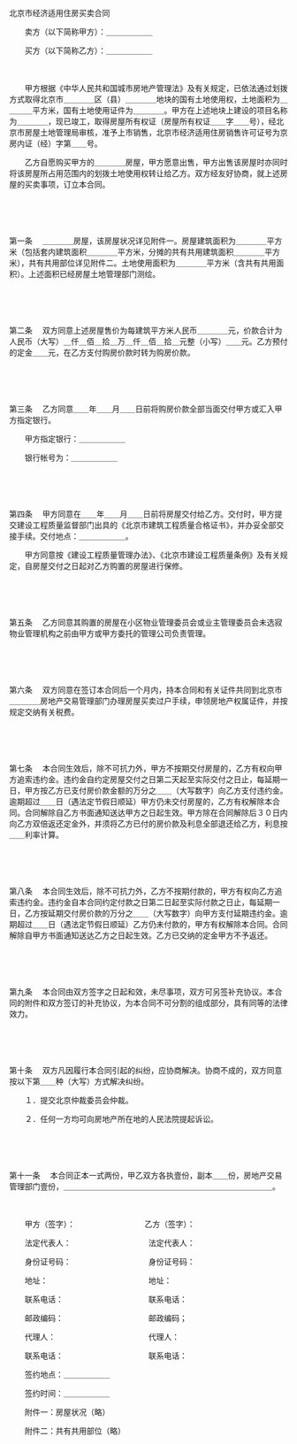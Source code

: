 



北京市经济适用住房买卖合同



 

　　卖方（以下简称甲方）：＿＿＿＿＿＿

　　买方（以下简称乙方）：＿＿＿＿＿＿　　

　　

　　甲方根据《中华人民共和国城市房地产管理法》及有关规定，已依法通过划拨方式取得北京市＿＿＿＿区（县）＿＿＿＿地块的国有土地使用权，土地面积为＿＿＿＿平方米，国有土地使用证件为＿＿＿＿。甲方在上述地块上建设的项目名称为＿＿＿＿，现已竣工，取得房屋所有权证（房屋所有权证＿＿字＿＿号），经北京市房屋土地管理局审核，准予上市销售，北京市经济适用住房销售许可证号为京房内证（经）字第＿＿号。

　　乙方自愿购买甲方的＿＿＿＿房屋，甲方愿意出售，甲方出售该房屋时亦同时将该房屋所占用范围内的划拨土地使用权转让给乙方。双方经友好协商，就上述房屋的买卖事项，订立本合同。

　　

　　

第一条
　＿＿＿＿房屋，该房屋状况详见附件一。房屋建筑面积为＿＿＿＿平方米（包括套内建筑面积＿＿＿＿平方米，分摊的共有共用建筑面积＿＿＿＿平方米），共有共用部位详见附件二。土地使用面积为＿＿＿＿平方米（含共有共用面积）。上述面积已经房屋土地管理部门测绘。

　　

　　

第二条
　双方同意上述房屋售价为每建筑平方米人民币＿＿＿＿元，价款合计为人民币（大写）＿仟＿佰＿拾＿万＿仟＿佰＿拾＿元整（小写）＿＿元。乙方预付的定金＿＿元，在乙方支付购房价款时转为购房价款。

　　

　　

第三条
　乙方同意＿＿年＿＿月＿＿日前将购房价款全部当面交付甲方或汇入甲方指定银行。

　　甲方指定银行：＿＿＿＿＿＿

　　银行帐号为：＿＿＿＿＿＿

　　

　　

第四条
　甲方同意在＿＿年＿＿月＿＿日前将房屋交付给乙方。交付时，甲方提交建设工程质量监督部门出具的《北京市建筑工程质量合格证书》，并办妥全部交接手续。交付地点：＿＿＿＿＿＿。

　　甲方同意按《建设工程质量管理办法》、《北京市建设工程质量条例》及有关规定，自房屋交付之日起对乙方购置的房屋进行保修。

　　

　　

第五条
　乙方同意其购置的房屋在小区物业管理委员会或业主管理委员会未选寂物业管理机构之前由甲方或甲方委托的管理公司负责管理。

　　

　　

第六条
　双方同意在签订本合同后一个月内，持本合同和有关证件共同到北京市＿＿＿＿房地产交易管理部门办理房屋买卖过户手续，申领房地产权属证件，并按规定交纳有关税费。

　　

　　

第七条
　本合同生效后，除不可抗力外，甲方不按期交付房屋的，乙方有权向甲方追索违约金。违约金自约定房屋交付之日第二天起至实际交付之日止，每延期一日，甲方按乙方已支付房价款金额的万分之＿＿（大写数字）向乙方支付违约金。逾期超过＿＿日（遇法定节假日顺延）甲方仍未交付房屋的，乙方有权解除本合同。合同解除自乙方书面通知送达甲方之日起生效。甲方除在合同解除后３０日内向乙方双倍返还定金外，并须将乙方已付的房价款及利息全部退还给乙方，利息按＿＿利率计算。

　　

　　

第八条
　本合同生效后，除不可抗力外，乙方不按期付款的，甲方有权向乙方追索违约金。违约金自本合同约定付款之日第二日起至实际付款之日止，每延期一日，乙方按延期交付房价款的万分之＿＿（大写数字）向甲方支付延期违约金。逾期超过＿＿日（遇法定节假日顺延）乙方仍未付款的，甲方有权解除本合同。合同解除自甲方书面通知送达乙方之日起生效。乙方已交纳的定金甲方不予返还。

　　

　　

第九条
　本合同由双方签字之日起和效，未尽事项，双方可另签补充协议。本合同的附件和双方签订的补充协议，为本合同不可分割的组成部分，具有同等的法律效力。

　　

　　

第十条
　双方凡因履行本合同引起的纠纷，应协商解决。协商不成的，双方同意按以下第＿＿种（大写）方式解决纠纷。

　　１．提交北京仲裁委员会仲裁。

　　２．任何一方均可向房地产所在地的人民法院提起诉讼。

　　

　　

第十一条
　本合同正本一式两份，甲乙双方各执壹份，副本＿＿份，房地产交易管理部门壹份，＿＿＿＿＿＿＿＿＿＿＿＿＿＿＿＿＿＿＿＿＿＿＿＿＿＿＿。　　

　　

　　甲方（签字）：　　　　　　　　　乙方（签字）：

　　法定代表人：　　　　　　　　　　法定代表人：

　　身份证号码：　　　　　　　　　　身份证号码：

　　地址：　　　　　　　　　　　　　地址：

　　联系电话：　　　　　　　　　　　联系电话：

　　邮政编码：　　　　　　　　　　　邮政编码；

　　代理人：　　　　　　　　　　　　代理人：

　　联系电话：　　　　　　　　　　　联系电话：　　　　　　　　　　　　　　　　　　　　

　　签约地点：＿＿＿＿＿＿

　　签约时间：＿＿＿＿＿＿　　

　　附件一：房屋状况（略）

　　附件二：共有共用部位（略）